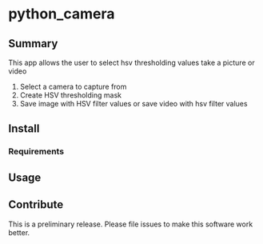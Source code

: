 # python_camera

## Summary

This app allows the user to select hsv thresholding values take a picture or video

1. Select a camera to capture from
1. Create HSV thresholding mask
1. Save image with HSV filter values or save video with hsv filter values 


## Install

### Requirements

## Usage

## Contribute

This is a preliminary release. Please file issues to make this software work better.